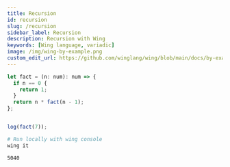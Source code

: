 ```yaml
---
title: Recursion
id: recursion
slug: /recursion
sidebar_label: Recursion
description: Recursion with Wing
keywords: [Wing language, variadic]
image: /img/wing-by-example.png
custom_edit_url: https://github.com/winglang/wing/blob/main/docs/by-example/17-recursion.md
---
```


```js playground example title="main.w"
let fact = (n: num): num => {
  if n == 0 {
    return 1;
  }
  return n * fact(n - 1);
};


log(fact(7));
```

```bash title="Wing console output"
# Run locally with wing console
wing it

5040
```